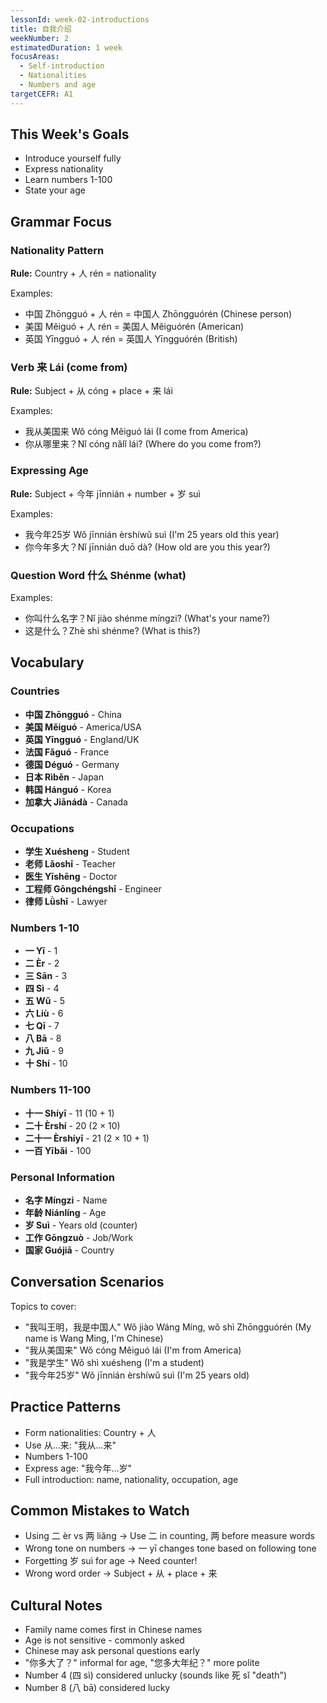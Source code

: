 ```yaml
---
lessonId: week-02-introductions
title: 自我介绍
weekNumber: 2
estimatedDuration: 1 week
focusAreas:
  - Self-introduction
  - Nationalities
  - Numbers and age
targetCEFR: A1
---
```


## This Week's Goals

- Introduce yourself fully
- Express nationality
- Learn numbers 1-100
- State your age

## Grammar Focus

### Nationality Pattern

**Rule:** Country + 人 rén = nationality

Examples:
- 中国 Zhōngguó + 人 rén = 中国人 Zhōngguórén (Chinese person)
- 美国 Měiguó + 人 rén = 美国人 Měiguórén (American)
- 英国 Yīngguó + 人 rén = 英国人 Yīngguórén (British)

### Verb 来 Lái (come from)

**Rule:** Subject + 从 cóng + place + 来 lái

Examples:
- 我从美国来 Wǒ cóng Měiguó lái (I come from America)
- 你从哪里来？Nǐ cóng nǎlǐ lái? (Where do you come from?)

### Expressing Age

**Rule:** Subject + 今年 jīnnián + number + 岁 suì

Examples:
- 我今年25岁 Wǒ jīnnián èrshíwǔ suì (I'm 25 years old this year)
- 你今年多大？Nǐ jīnnián duō dà? (How old are you this year?)

### Question Word 什么 Shénme (what)

Examples:
- 你叫什么名字？Nǐ jiào shénme míngzi? (What's your name?)
- 这是什么？Zhè shì shénme? (What is this?)

## Vocabulary

### Countries
- **中国 Zhōngguó** - China
- **美国 Měiguó** - America/USA
- **英国 Yīngguó** - England/UK
- **法国 Fǎguó** - France
- **德国 Déguó** - Germany
- **日本 Rìběn** - Japan
- **韩国 Hánguó** - Korea
- **加拿大 Jiānádà** - Canada

### Occupations
- **学生 Xuésheng** - Student
- **老师 Lǎoshī** - Teacher
- **医生 Yīshēng** - Doctor
- **工程师 Gōngchéngshī** - Engineer
- **律师 Lǜshī** - Lawyer

### Numbers 1-10
- **一 Yī** - 1
- **二 Èr** - 2
- **三 Sān** - 3
- **四 Sì** - 4
- **五 Wǔ** - 5
- **六 Liù** - 6
- **七 Qī** - 7
- **八 Bā** - 8
- **九 Jiǔ** - 9
- **十 Shí** - 10

### Numbers 11-100
- **十一 Shíyī** - 11 (10 + 1)
- **二十 Èrshí** - 20 (2 × 10)
- **二十一 Èrshíyī** - 21 (2 × 10 + 1)
- **一百 Yībǎi** - 100

### Personal Information
- **名字 Míngzi** - Name
- **年龄 Niánlíng** - Age
- **岁 Suì** - Years old (counter)
- **工作 Gōngzuò** - Job/Work
- **国家 Guójiā** - Country

## Conversation Scenarios

Topics to cover:
- "我叫王明，我是中国人" Wǒ jiào Wáng Míng, wǒ shì Zhōngguórén (My name is Wang Ming, I'm Chinese)
- "我从美国来" Wǒ cóng Měiguó lái (I'm from America)
- "我是学生" Wǒ shì xuésheng (I'm a student)
- "我今年25岁" Wǒ jīnnián èrshíwǔ suì (I'm 25 years old)

## Practice Patterns

- Form nationalities: Country + 人
- Use 从...来: "我从...来"
- Numbers 1-100
- Express age: "我今年...岁"
- Full introduction: name, nationality, occupation, age

## Common Mistakes to Watch

- Using 二 èr vs 两 liǎng → Use 二 in counting, 两 before measure words
- Wrong tone on numbers → 一 yī changes tone based on following tone
- Forgetting 岁 suì for age → Need counter!
- Wrong word order → Subject + 从 + place + 来

## Cultural Notes

- Family name comes first in Chinese names
- Age is not sensitive - commonly asked
- Chinese may ask personal questions early
- "你多大了？" informal for age, "您多大年纪？" more polite
- Number 4 (四 sì) considered unlucky (sounds like 死 sǐ "death")
- Number 8 (八 bā) considered lucky
